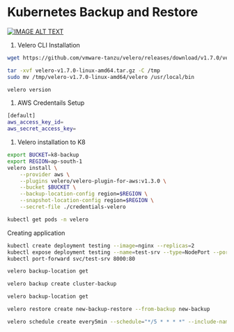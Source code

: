 # Kubernetes Backup and Restore


[![IMAGE ALT TEXT](http://img.youtube.com/vi/_y0yGAbLknU/0.jpg)](http://www.youtube.com/watch?v=_y0yGAbLknU "Video Tutorial")


1. Velero CLI Installation

```bash
wget https://github.com/vmware-tanzu/velero/releases/download/v1.7.0/velero-v1.7.0-linux-amd64.tar.gz

tar -xvf velero-v1.7.0-linux-amd64.tar.gz -C /tmp
sudo mv /tmp/velero-v1.7.0-linux-amd64/velero /usr/local/bin

velero version
```

1. AWS Credentails Setup

```bash
[default]
aws_access_key_id=
aws_secret_access_key=
```

1. Velero installation to K8

```bash
export BUCKET=k8-backup
export REGION=ap-south-1
velero install \
    --provider aws \
    --plugins velero/velero-plugin-for-aws:v1.3.0 \
    --bucket $BUCKET \
    --backup-location-config region=$REGION \
    --snapshot-location-config region=$REGION \
    --secret-file ./credentials-velero
```

```bash
kubectl get pods -n velero
```

Creating application

```bash
kubectl create deployment testing --image=nginx --replicas=2
kubectl expose deployment testing --name=test-srv --type=NodePort --port=80
kubectl port-forward svc/test-srv 8000:80
```

```bash
velero backup-location get
```

```bash
velero backup create cluster-backup
```

```bash
velero backup-location get
```

```bash
velero restore create new-backup-restore --from-backup new-backup
```

```bash
velero schedule create every5min --schedule="*/5 * * * *" --include-namespaces test --ttl 0h15m0s
```
